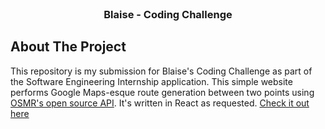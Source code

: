 <br />
<p align="center">

  <h3 align="center">Blaise - Coding Challenge</h3>

</p>

## About The Project

This repository is my submission for Blaise's Coding Challenge as part of the Software Engineering Internship application. This simple website performs Google Maps-esque route generation between two points using [OSMR's open source API](http://project-osrm.org/). It's written in React as requested. [Check it out here](https://furry-continuous-wormhole.glitch.me/)

